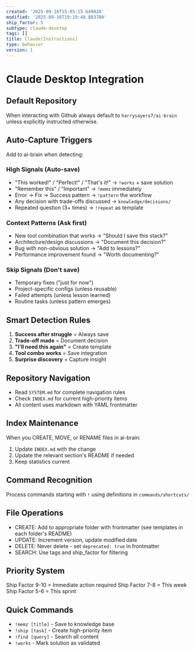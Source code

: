 ```yaml
---
created: '2025-09-16T15:05:15.649028'
modified: '2025-09-16T19:19:40.883780'
ship_factor: 5
subtype: claude-desktop
tags: []
title: Claude[Instructions]
type: behavior
version: 1
---
```


# Claude Desktop Integration

## Default Repository
When interacting with Github always default to `harrysayers7/ai-brain` unless explicitly instructed otherwise.

## Auto-Capture Triggers
Add to ai-brain when detecting:

### High Signals (Auto-save)
- "This worked!" / "Perfect!" / "That's it!" → `!works` + save solution
- "Remember this" / "Important" → `!memz` immediately
- Error → Fix → Success pattern → `!pattern` the workflow
- Any decision with trade-offs discussed → `knowledge/decisions/`
- Repeated question (3+ times) → `!repeat` as template

### Context Patterns (Ask first)
- New tool combination that works → "Should I save this stack?"
- Architecture/design discussions → "Document this decision?"
- Bug with non-obvious solution → "Add to lessons?"
- Performance improvement found → "Worth documenting?"

### Skip Signals (Don't save)
- Temporary fixes ("just for now")
- Project-specific configs (unless reusable)
- Failed attempts (unless lesson learned)
- Routine tasks (unless pattern emerges)

## Smart Detection Rules
1. **Success after struggle** = Always save
2. **Trade-off made** = Document decision
3. **"I'll need this again"** = Create template
4. **Tool combo works** = Save integration
5. **Surprise discovery** = Capture insight

## Repository Navigation
- Read `SYSTEM.md` for complete navigation rules
- Check `INDEX.md` for current high-priority items
- All content uses markdown with YAML frontmatter

## Index Maintenance
When you CREATE, MOVE, or RENAME files in ai-brain:
1. Update `INDEX.md` with the change
2. Update the relevant section's README if needed
3. Keep statistics current

## Command Recognition
Process commands starting with `!` using definitions in `commands/shortcuts/`

## File Operations
- CREATE: Add to appropriate folder with frontmatter (see templates in each folder's README)
- UPDATE: Increment version, update modified date
- DELETE: Never delete - set `deprecated: true` in frontmatter
- SEARCH: Use tags and ship_factor for filtering

## Priority System
Ship Factor 9-10 = Immediate action required
Ship Factor 7-8 = This week
Ship Factor 5-6 = This sprint

## Quick Commands
- `!memz [title]` - Save to knowledge base
- `!ship [task]` - Create high-priority item
- `!find [query]` - Search all content
- `!works` - Mark solution as validated